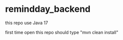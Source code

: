 # remindday_backend

this repo use Java 17

first time open this repo should type "mvn clean install"
